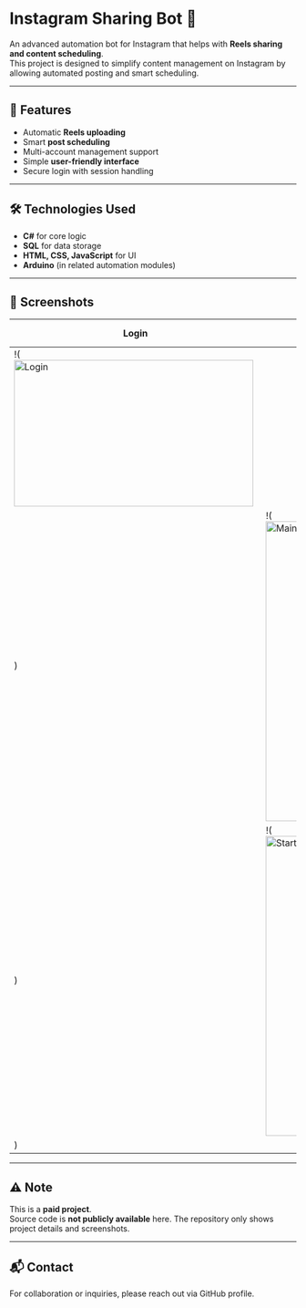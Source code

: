 # Instagram Sharing Bot 🚀

An advanced automation bot for Instagram that helps with **Reels sharing and content scheduling**.  
This project is designed to simplify content management on Instagram by allowing automated posting and smart scheduling.  

---

## 🔑 Features
- Automatic **Reels uploading**  
- Smart **post scheduling**  
- Multi-account management support  
- Simple **user-friendly interface**  
- Secure login with session handling  

---

## 🛠️ Technologies Used
- **C#** for core logic  
- **SQL** for data storage  
- **HTML, CSS, JavaScript** for UI  
- **Arduino** (in related automation modules)  

---

## 📸 Screenshots
| Login | Main Screen | Post Scheduler |
|-------|-------------|----------------|
| !(<img width="420" height="257" alt="Login" src="https://github.com/user-attachments/assets/f24a87e5-fb42-467d-9485-e82c6689663d" />
) | !(<img width="762" height="526" alt="MainScreen" src="https://github.com/user-attachments/assets/aecb3faa-2dd9-41a3-ac70-956defc12ea0" />
) | !(<img width="762" height="526" alt="Start" src="https://github.com/user-attachments/assets/8b0fcc9d-8cce-4c38-acfd-0ddbd32f0559" />
) |

---

## ⚠️ Note
This is a **paid project**.  
Source code is **not publicly available** here. The repository only shows project details and screenshots.  

---

## 📬 Contact
For collaboration or inquiries, please reach out via GitHub profile.  
